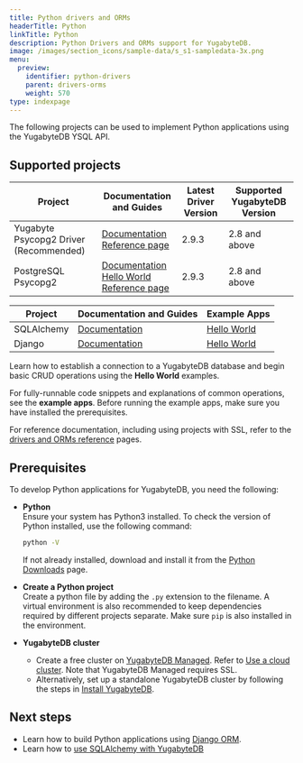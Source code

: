 ```yaml
---
title: Python drivers and ORMs
headerTitle: Python
linkTitle: Python
description: Python Drivers and ORMs support for YugabyteDB.
image: /images/section_icons/sample-data/s_s1-sampledata-3x.png
menu:
  preview:
    identifier: python-drivers
    parent: drivers-orms
    weight: 570
type: indexpage
---
```

The following projects can be used to implement Python applications using the YugabyteDB YSQL API.

## Supported projects

| Project | Documentation and Guides | Latest Driver Version | Supported YugabyteDB Version |
| ------- | ------------------------ | ------------------------ | ---------------------|
| Yugabyte Psycopg2 Driver (Recommended) | [Documentation](yugabyte-psycopg2) <br /> [Reference page](../../reference/drivers/python/yugabyte-psycopg2-reference/)| 2.9.3 | 2.8 and above |
| PostgreSQL Psycopg2 | [Documentation](postgres-psycopg2) <br /> [Hello World](../../develop/build-apps/python/ysql-psycopg2) <br /> [Reference page](../../reference/drivers/python/postgres-psycopg2-reference/) | 2.9.3 | 2.8 and above |

| Project | Documentation and Guides | Example Apps |
| ------- | ------------------------ | ------------ |
| SQLAlchemy | [Documentation](sqlalchemy) | [Hello World](../../develop/build-apps/python/ysql-sqlalchemy) |
| Django | [Documentation](django) | [Hello World](../../develop/build-apps/python/ysql-django) |

Learn how to establish a connection to a YugabyteDB database and begin basic CRUD operations using the **Hello World** examples.

For fully-runnable code snippets and explanations of common operations, see the **example apps**. Before running the example apps, make sure you have installed the prerequisites.

For reference documentation, including using projects with SSL, refer to the [drivers and ORMs reference](../../reference/drivers/python/postgres-psycopg2-reference/) pages.

## Prerequisites

To develop Python applications for YugabyteDB, you need the following:

- **Python**\
  Ensure your system has Python3 installed. To check the version of Python installed, use the following command:

  ```sh
  python -V
  ```

  If not already installed, download and install it from the [Python Downloads](https://www.python.org/downloads/) page.

- **Create a Python project**\
  Create a python file by adding the `.py` extension to the filename. A virtual environment is also recommended to keep dependencies required by different projects separate. Make sure `pip` is also installed in the environment.

- **YugabyteDB cluster**
  - Create a free cluster on [YugabyteDB Managed](https://www.yugabyte.com/cloud/). Refer to [Use a cloud cluster](../../quick-start-yugabytedb-managed/). Note that YugabyteDB Managed requires SSL.
  - Alternatively, set up a standalone YugabyteDB cluster by following the steps in [Install YugabyteDB](../../quick-start/).

## Next steps

- Learn how to build Python applications using [Django ORM](django/).
- Learn how to [use SQLAlchemy with YugabyteDB](sqlalchemy/)
